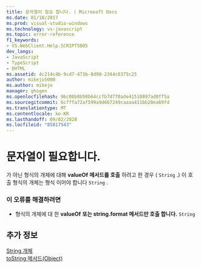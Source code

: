 ```yaml
---
title: 문자열이 필요 합니다. | Microsoft Docs
ms.date: 01/18/2017
ms.prod: visual-studio-windows
ms.technology: vs-javascript
ms.topic: error-reference
f1_keywords:
- VS.WebClient.Help.SCRIPT5005
dev_langs:
- JavaScript
- TypeScript
- DHTML
ms.assetid: 4c214c4b-9cd7-473b-8d90-2344c0375c25
author: mikejo5000
ms.author: mikejo
manager: ghogen
ms.openlocfilehash: 96c08b8b50b64ccfb7d770ade41510897ad0ff5a
ms.sourcegitcommit: 6cfffa72af599a9d667249caaaa411bb28ea69fd
ms.translationtype: MT
ms.contentlocale: ko-KR
ms.lasthandoff: 09/02/2020
ms.locfileid: "85817543"
---
```

# <a name="string-expected"></a>문자열이 필요합니다.
가 아닌 형식의 개체에 대해 **valueOf** **메서드를 호출** 하려고 한 경우 ( `String` .) 이 호출 형식의 개체는 형식 이어야 합니다 `String` .  
  
### <a name="to-correct-this-error"></a>이 오류를 해결하려면  
  
- 형식의 개체에 대 한 **valueOf** **또는 string.format 메서드만 호출 합니다.** `String`  
  
## <a name="see-also"></a>추가 정보  
 [String 개체](../../javascript/reference/string-object-javascript.md)   
 [toString 메서드(Object)](../../javascript/reference/tostring-method-object-javascript.md)